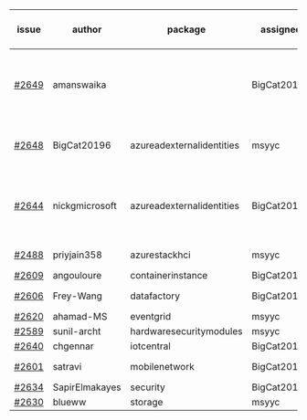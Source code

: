 | issue | author | package | assignee | bot advice | created date of issue | target release date | date from target |
| ------ | ------ | ------ | ------ | ------ | ------ | ------ | :-----: |
| [#2649](https://github.com/Azure/sdk-release-request/issues/2649) | amanswaika |   | BigCat20196 | failed to find Readme link and output folder!  <br> | 04-01 | 04-11 |   |
| [#2648](https://github.com/Azure/sdk-release-request/issues/2648) | BigCat20196 | azureadexternalidentities | msyyc | duplicated issue  <br>auto reply failed!  <br> | 04-01 | 04-18 |   |
| [#2644](https://github.com/Azure/sdk-release-request/issues/2644) | nickgmicrosoft | azureadexternalidentities | BigCat20196 | duplicated issue  <br>new issue ! <br> release date < 2 ! <br> | 03-31 | 04-04 | 1 |
| [#2488](https://github.com/Azure/sdk-release-request/issues/2488) | priyjain358 | azurestackhci | msyyc | new comment.  <br> | 02-25 | 04-07 |   |
| [#2609](https://github.com/Azure/sdk-release-request/issues/2609) | angouloure | containerinstance | BigCat20196 |   | 03-24 | 04-14 |   |
| [#2606](https://github.com/Azure/sdk-release-request/issues/2606) | Frey-Wang | datafactory | BigCat20196 |   release date < 2 ! <br> | 03-24 | 04-04 | 1 |
| [#2620](https://github.com/Azure/sdk-release-request/issues/2620) | ahamad-MS | eventgrid | msyyc |   | 03-26 | 03-29 |   |
| [#2589](https://github.com/Azure/sdk-release-request/issues/2589) | sunil-archt | hardwaresecuritymodules | msyyc |   | 03-21 | 05-02 |   |
| [#2640](https://github.com/Azure/sdk-release-request/issues/2640) | chgennar | iotcentral | BigCat20196 |   | 03-30 | 04-13 |   |
| [#2601](https://github.com/Azure/sdk-release-request/issues/2601) | satravi | mobilenetwork | BigCat20196 | new comment.  <br> | 03-22 | 03-25 |   |
| [#2634](https://github.com/Azure/sdk-release-request/issues/2634) | SapirElmakayes | security | BigCat20196 |   | 03-28 | 03-30 |   |
| [#2630](https://github.com/Azure/sdk-release-request/issues/2630) | blueww | storage | msyyc |   | 03-28 | 04-11 |   |
